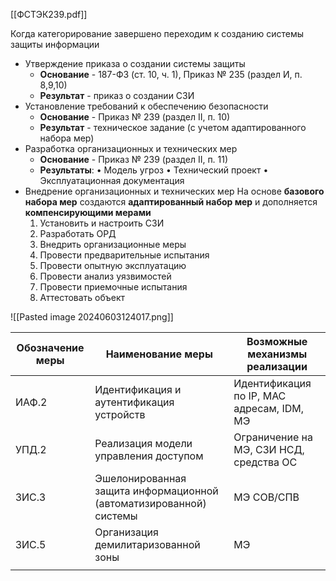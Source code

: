 [[ФСТЭК239.pdf]]

Когда категорирование завершено переходим к созданию системы защиты информации

- Утверждение приказа о создании системы защиты
	- **Основание** - 187-ФЗ (ст. 10, ч. 1), Приказ № 235 (раздел И, п. 8,9,10)
	- **Результат** - приказ о создании СЗИ
- Установление требований к обеспечению безопасности
	- **Основание** - Приказ № 239 (раздел II, п. 10)
	- **Результат** - техническое задание (с учетом адаптированного набора мер)
- Разработка организационных и технических мер
	- **Основание** - Приказ № 239 (раздел II, п. 11)
	- **Результаты**:
		•	Модель угроз
		•	Технический проект
		•	Эксплуатационная документация
- Внедрение организационных и технических мер
	На основе **базового набора мер** создаются **адаптированный набор мер** и дополняется **компенсирующими мерами** 
	1. Установить и настроить СЗИ
	2. Разработать ОРД
	3. Внедрить организационные меры
	4. Провести предварительные испытания
	5. Провести опытную эксплуатацию
	6. Провести анализ уязвимостей
	7. Провести приемочные испытания
	8. Аттестовать объект

![[Pasted image 20240603124017.png]]

| Обозначение меры | Наименование меры                                                  | Возможные механизмы реализации            |
| ---------------- | ------------------------------------------------------------------ | ----------------------------------------- |
| ИАФ.2            | Идентификация и аутентификация устройств                           | Идентификация по IP, MAC адресам, IDM, МЭ |
| УПД.2            | Реализация модели управления доступом                              | Ограничение на МЭ, СЗИ НСД, средства ОС   |
| ЗИС.З            | Эшелонированная защита информационной (автоматизированной) системы | МЭ СОВ/СПВ                                |
| ЗИС.5            | Организация демилитаризованной зоны                                | МЭ                                        |
|                  |                                                                    |                                           |
